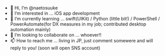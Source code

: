 - 👋 Hi, I’m @naetosuuke
- 👀 I’m interested in ... iOS app development
- 🌱 I’m currently learning ... swift(UIKit) / Python (little bit!) / PowerShell / PowerAutomate(for DX measures in my job; contributed desktop automation mainly)
- 💞️ I’m looking to collaborate on ... whoever!!
- 📫 How to reach me ... living in JP, just comment somewere and will reply to you! (soon will open SNS account)

<!---
naetosuuke/naetosuuke is a ✨ special ✨ repository because its `README.md` (this file) appears on your GitHub profile.
You can click the Preview link to take a look at your changes.
--->
